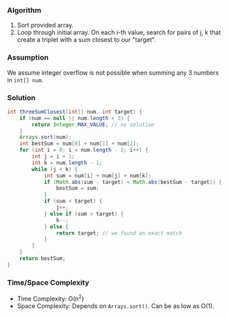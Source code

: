 ### Algorithm

1. Sort provided array.
1. Loop through initial array. On each i-th value, search for pairs of j, k that create a triplet with a sum closest to our "target".

### Assumption

We assume integer overflow is not possible when summing any 3 numbers in `int[] num`.

### Solution

```java
int threeSumClosest(int[] num, int target) {
    if (num == null || num.length < 3) {
        return Integer.MAX_VALUE; // no solution
    }
    Arrays.sort(num);
    int bestSum = num[0] + num[1] + num[2];
    for (int i = 0; i < num.length - 2; i++) {
        int j = i + 1;
        int k = num.length - 1;
        while (j < k) {
            int sum = num[i] + num[j] + num[k];
            if (Math.abs(sum - target) < Math.abs(bestSum - target)) {
                bestSum = sum;
            }
            if (sum < target) {
                j++;
            } else if (sum > target) {
                k--;
            } else {
                return target; // we found an exact match
            }
        }
    }
    return bestSum;
}
```

### Time/Space Complexity

- Time Complexity: O(n<sup>2</sup>)
- Space Complexity: Depends on `Arrays.sort()`. Can be as low as O(1).
